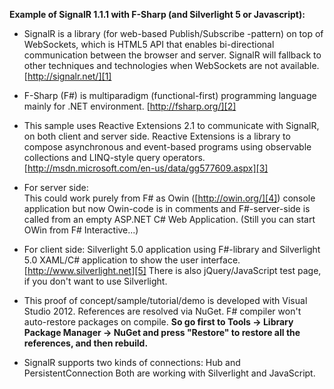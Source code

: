 **Example of SignalR 1.1.1 with F-Sharp (and Silverlight 5 or Javascript):**

- SignalR is a library (for web-based Publish/Subscribe -pattern) on top 
  of WebSockets, which is HTML5 API that enables bi-directional communication 
  between the browser and server. SignalR will fallback to other techniques and 
  technologies when WebSockets are not available.
  [http://signalr.net/][1]
  
- F-Sharp (F#) is multiparadigm (functional-first) programming language 
  mainly for .NET environment.
  [http://fsharp.org/][2]
  
- This sample uses Reactive Extensions 2.1 to communicate with SignalR, 
  on both client and server side. Reactive Extensions is a library to 
  compose asynchronous and event-based programs using observable 
  collections and LINQ-style query operators.
  [http://msdn.microsoft.com/en-us/data/gg577609.aspx][3]

- For server side:  
  This could work purely from F# as Owin ([http://owin.org/][4]) console application 
  but now Owin-code is in comments and F#-server-side is called from an
  empty ASP.NET C# Web Application. (Still you can start OWin from F# Interactive...)

- For client side:
  Silverlight 5.0 application using F#-library
  and Silverlight 5.0 XAML/C# application to show the user interface.
  [http://www.silverlight.net][5]
  There is also jQuery/JavaScript test page, if you don't want to use Silverlight.
  
- This proof of concept/sample/tutorial/demo is developed with 
  Visual Studio 2012. References are resolved via NuGet. 
  F# compiler won't auto-restore packages on compile. 
  **So go first to Tools -> Library Package Manager -> NuGet
  and press "Restore" to restore all the references, and then rebuild.**

- SignalR supports two kinds of connections: Hub and PersistentConnection
  Both are working with Silverlight and JavaScript. 
  


  [1]: http://signalr.net/
  [2]: http://fsharp.org/
  [3]: http://msdn.microsoft.com/en-us/data/gg577609.aspx
  [4]: http://owin.org/
  [5]: http://www.silverlight.net
